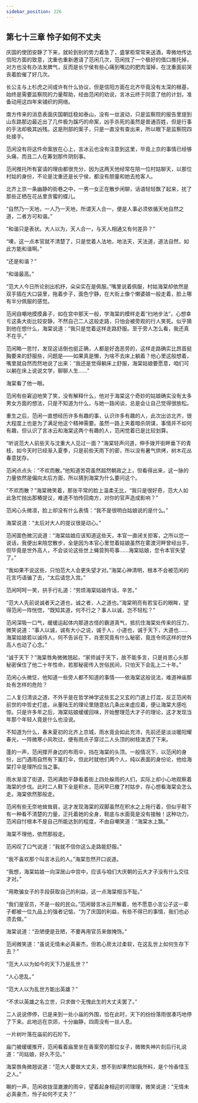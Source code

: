 ```yaml
---
sidebar_position: 226
---
```


## 第七十三章 **怜子如何不丈夫**

庆国的使团安静了下来，就轮到别的势力着急了，盛掌柜常常来送酒，卑微地传达信阳方面的致意，沈重也重新邀请了范闲几次，范闲找了一个极好的借口推托掉，对方也没有办法发脾气，反而是长宁侯有些心痛到嘴边的肥肉溜掉，在沈重面前哭丧着脸催了好几次。

长公主与上杉虎之间或许有什么协议，但是信阳方面在北齐毕竟没有太深的根基，始终是需要监察院的力量帮助，经由范闲的劝说，言冰云终于同意了他的计划，准备动用这四年来铺织的网络。

南方传来的消息表面庆国朝廷稳如泰山，没有一丝波动，只是监察院的报告里提到山东路那边最近出了几件极为蹊巧的命案，凶手杀死的虽然是普通百姓，但是行事的手法却极其凶残。这是刑部的案子，只是一直没有查出来，所以眼下是监察院四处接手。

范闲没有将这件命案放在心上，言冰云也没有注意到这里，毕竟上京的事情已经够头痛，而且二人在筹划那件阴刻事。

范闲推托所有宴请的理由都很充分，因为这两天他经常在陪一位村姑聊天，以那位村姑的身份，不论是沈重还是长宁侯，都没有胆量和她去抢客人。

北齐上京一条幽静的街巷之中，一男一女正在散步闲聊，话语轻轻飘了起来，扰了那些正栖在花丛里贪蜜的蝶儿。

“自然乃一天地，一人乃一天地，所谓天人合一，便是人事必须依循天地自然之道，二者方可和谐。”

“和谐只是表状。大人以为，天人合一，与天人相通又有何差异？”

“噢，这一点本官就不清楚了，只是觉着人法地，地法天，天法道，道法自然，如此方能和谐啊。”

“还是和谐？”

“和谐最高。”

“范大人今日所论别出机杼，朵朵实在是佩服。”嘴里说着佩服，村姑海棠却依然是双手插在大口袋里，拖着步子，面色宁静，在大街上像个懒婆娘一般走着，脸上哪有半分佩服的感觉。

范闲自嘲地摸摸鼻子，如在宫中那天一般，学海棠的模样走着“扫地步法”，心想幸亏这条大街比较安静，不然自己二人这般走路，只怕会被旁观的行人笑死。似乎猜到他在想什么，海棠说道：“我只是觉着这样走路舒服。至于旁人怎么看，我还真不在乎。”

范闲略一思忖，发现这话倒也挺正确，人都是好逸恶劳的，这样走路确实比昂首挺胸要来的舒服些，问题是——如果真是懒，为啥不去床上躺着？他心里这般想着，嘴里就自然而然地说了出来：“我还是觉得躺床上舒服，海棠姑娘要愿意，咱们可以躺在床上说说文学，聊聊人生……”

海棠看了他一眼。

范闲有些窘迫地笑了笑，没有解释什么，他对于海棠这个奇妙的姑娘确实没有太多男女方面的想法，只是不知道为什么，与她一路闲谈，总是会让自己觉得很放松。

重生之后，范闲一直想经历许多有趣的事，认识许多有趣的人，此次出访北齐，很大程度上也是为了满足他这个精神需要。虽然一路上夹着暗杀阴谋，事情并不如何有趣，但认识了言冰云和海棠这两个有趣的人，范闲觉着已是比较划算。

“听说范大人前些天与沈重大人见过一面？”海棠轻声问道，伸手拨开街畔垂下的青枝，如今天时已经渐入夏季，只是前些天雨下的密，所以没有暑气烘烤，树木花丛春意犹存。

范闲点点头：“不欢而散。”他知道苦荷虽然超然朝政之上，但看得出来，这一脉的力量依然是偏向太后方面，所以猜到海棠为什么要问这个。

“不欢而散？”海棠微笑着，那张平常的脸上温柔无比，“我只是很好奇，范大人如此急忙抛出那樁提议，难道不怕传回南方，对你的官声造成影响？”

范闲心头微凛，脸上却没有什么表情：“我不是很明白姑娘说的是什么。”

海棠说道：“太后对大人的提议很是动心。”

范闲面色微沉说道：“海棠姑娘应该知道这些天，本官一直闭关拒客，之所以您一说话，我便出来陪您散步，全是因为本官心里觉着姑娘虽然在雾渡河畔曾经出手，但毕竟是世外高人，不会谈论这些世上蝇营狗苟事……海棠姑娘，您令本官失望了。”

“我如果不说这些，只怕范大人会更失望才对。”海棠心神清明，根本不会被范闲的花言巧语骗了去，“太后请您入宫。”

范闲呵呵一笑，拱手行礼道：“劳烦海棠姑娘传话，辛苦。”

“范大人先前说诚者天之道也，诚之者，人之道也。”海棠明亮有若宝石的眼眸，望得范闲一阵恍惚，“既知其道，何不行之？事人以诚，岂不轻松？”

范闲深吸一口气，缓缓运起体内那道古怪的霸道真气，抵抗住海棠处传来的压力，微笑说道：“事人以诚，诚有大小之说，诚于人，小道也，诚于天下，大道也……海棠姑娘若以诚待人，何不告诉在下，肖恩究竟有什么秘密，竟连令师这样的世外高人也动了心念。”

“诚于天下？”海棠唇角微微翘起，“家师诚于天下，故不能多言，只是肖恩心头那秘密保住了他二十年性命，若那秘密传入世俗民间，只怕天下会乱上二十年。”

范闲心头微怔，他知道一些旁人都不知道的事情——依海棠这般说法，难道神庙那处有怎样的危险？

二人复归清谈之道，不外乎是在哲学神学这些玄之又玄的门道上打混，反正范闲有前世的中哲史打底，从董陆王的理论里随意拈几条出来虚应着，便让海棠大感吃惊。只是许多年之后，海棠姑娘缓缓回味，开始整理范大才子的理论，这才发现当年那个年轻人竟是什么也没说。

不知道为什么，春末夏初的北齐上京城，雨水竟会如此充沛，先前还是淡淡暖阳耀春光，一阵微寒小风吹过，便有雨点子穿过二人头顶的树枝泼洒了下来。

蓬的一声，范闲撑开身边的布雨伞，挡在海棠的头顶。一般情况下，以范闲的身份，出门遇雨自然有下属打伞，但此时就他们两个人，纯以表面的身份论，他给海棠打伞是理所应当之事。

雨水渐湿了街道，范闲满脸平静看着街上四处躲雨的人们，实际上却小心地观察着海棠的步伐。此时二人鞋下全是积水，范闲早已撤了村姑步，存心想看海棠会怎么走。海棠依然那般走。

范闲有些无奈地耸耸肩，这才发现海棠的双脚虽然在积水之上拖行着，但似乎鞋下有一种看不清楚的力量，正托着她的全身，鞋底与水面竟是没有接触！这种功力，范闲自忖根本不是自己所能达到的程度，不由自嘲笑道：“海棠水上飘。”

海棠不理他，依然那般走。

范闲叹了口气说道：“我就不信你这么走路能舒服。”

“我不喜欢那个叫言冰云的人。”海棠忽然开口说道。

“我想，海棠姑娘一向深居山中宫中，应该与咱们大庆朝的云大才子没有什么交往才对。”

“用欺骗女子的手段获取自己的利益，这一点海棠相当不耻。”

“我们是官员，不是一般的民众。”范闲替言冰云开解着，他不愿意小言公子这一辈子都被一位九品上的强者记惦，“为了庆国的利益，有些不得已的事情，我们也必须去做。”

海棠说道：“丑陋便是丑陋，不要再用官员来做掩饰。”

范闲微笑道：“虽说无情未必真豪杰，但若心房太过柔软，在这乱世上如何生存下去？”

“范大人以为如今的天下乃是乱世？”

“人心思乱。”

“范大人以为乱世方能出英雄？”

“不求以英雄之名立世，只求做个无愧此生的大丈夫罢了。”

二人说说停停，已是来到一处小庙的外围，恰在此时，天下的纷纷落雨很凑巧地停了下来。此地远在京郊，十分幽静，四周没有一丝人息。

一片树叶落在庙前的石阶下。

庙门被缓缓推开，范闲看着庙里坐在香案旁的那位女子，微微失神片刻后行礼说道：“司姑娘，好久不见。”

海棠唇角微翘说道：“范大人要做大丈夫，想不到却果然如我所料，是个怜香惜玉之人。”

唰的一声，范闲收拢湿漉漉的雨伞，望着起身相迎的司理理，微笑说道：“无情未必真豪杰，怜子如何不丈夫？”

